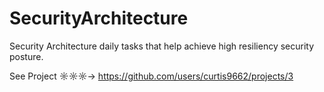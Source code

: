 # SecurityArchitecture
Security Architecture daily tasks that help achieve high resiliency security posture.


See Project ☼☼☼→ https://github.com/users/curtis9662/projects/3
